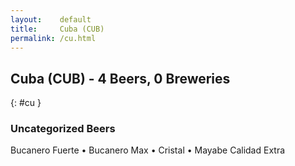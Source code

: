 ```yaml
---
layout:    default
title:     Cuba (CUB)
permalink: /cu.html
---
```


## Cuba (CUB) - 4 Beers, 0 Breweries
{: #cu }




### Uncategorized Beers

Bucanero Fuerte   • Bucanero Max   • Cristal   • Mayabe Calidad Extra  



 
